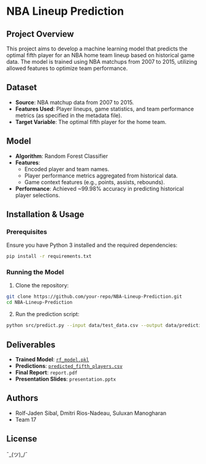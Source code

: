 # NBA Lineup Prediction

## Project Overview
This project aims to develop a machine learning model that predicts the optimal fifth player for an NBA home team lineup based on historical game data. The model is trained using NBA matchups from 2007 to 2015, utilizing allowed features to optimize team performance.

## Dataset
- **Source**: NBA matchup data from 2007 to 2015.
- **Features Used**: Player lineups, game statistics, and team performance metrics (as specified in the metadata file).
- **Target Variable**: The optimal fifth player for the home team.

## Model
- **Algorithm**: Random Forest Classifier
- **Features**:
  - Encoded player and team names.
  - Player performance metrics aggregated from historical data.
  - Game context features (e.g., points, assists, rebounds).
- **Performance**: Achieved ~99.98% accuracy in predicting historical player selections.

## Installation & Usage
### Prerequisites
Ensure you have Python 3 installed and the required dependencies:
```bash
pip install -r requirements.txt
```

### Running the Model
1. Clone the repository:
```bash
git clone https://github.com/your-repo/NBA-Lineup-Prediction.git
cd NBA-Lineup-Prediction
```
2. Run the prediction script:
```bash
python src/predict.py --input data/test_data.csv --output data/predictions.csv
```

## Deliverables
- **Trained Model**: [`rf_model.pkl`](src/rf_model.pkl)
- **Predictions**: [`predicted_fifth_players.csv`](output_files/predicted_fifth_players.csv)
- **Final Report**: `report.pdf`
- **Presentation Slides**: `presentation.pptx`

## Authors
- Rolf-Jaden Sibal, Dmitri Rios-Nadeau, Suluxan Manogharan
- Team 17

## License
¯\_(ツ)_/¯

